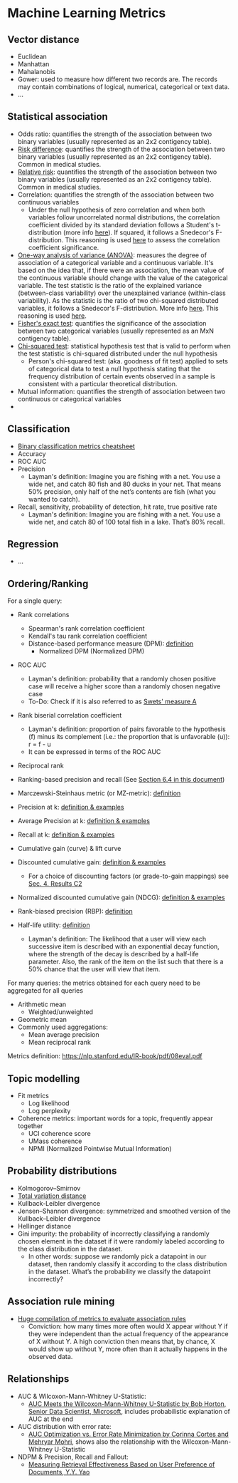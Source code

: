 
# Machine Learning Metrics

## Vector distance
- Euclidean
- Manhattan
- Mahalanobis
- Gower: used to measure how different two records are. The records may contain combinations of logical, numerical, categorical or text data.
- ...

## Statistical association
- Odds ratio: quantifies the strength of the association between two binary variables (usually represented as an 2x2 contigency table).
- [Risk difference](https://en.wikipedia.org/wiki/Risk_difference): quantifies the strength of the association between two binary variables (usually represented as an 2x2 contigency table). Common in medical studies.
- [Relative risk](https://en.wikipedia.org/wiki/Relative_risk): quantifies the strength of the association between two binary variables  (usually represented as an 2x2 contigency table). Common in medical studies.
- Correlation: quantifies the strength of the association between two continuous variables
  - Under the null hypothesis of zero correlation and when both variables follow uncorrelated normal distributions, the correlation coefficient divided by its standard deviation follows a Student's t-distribution (more info [here](https://en.wikipedia.org/wiki/Pearson_correlation_coefficient#Testing_using_Student's_t-distribution)). If squared, it follows a Snedecor's F-distribution. This reasoning is used [here](https://scikit-learn.org/stable/modules/generated/sklearn.feature_selection.f_regression.html#sklearn.feature_selection.f_regression) to assess the correlation coefficient significance.
- [One-way analysis of variance (ANOVA)](https://en.wikipedia.org/wiki/Analysis_of_variance): measures the degree of association of a categorical variable and a continuous variable. It's based on the idea that, if there were an association, the mean value of the continuous variable should change with the value of the categorical variable. The test statistic is the ratio of the explained variance (between-class variability) over the unexplained variance (within-class variability). As the statistic is the ratio of two chi-squared distributed variables, it follows a Snedecor's F-distribution. More info [here](https://en.wikipedia.org/wiki/F-test#Multiple-comparison_ANOVA_problems). This reasoning is used [here](https://scikit-learn.org/stable/modules/generated/sklearn.feature_selection.f_classif.html).
- [Fisher's exact test](https://en.wikipedia.org/wiki/Fisher%27s_exact_test): quantifies the significance of the association between two categorical variables (usually represented as an MxN contigency table).
- [Chi-squared test](https://en.wikipedia.org/wiki/Chi-squared_test): statistical hypothesis test that is valid to perform when the test statistic is chi-squared distributed under the null hypothesis
  -  Person's chi-squared test: (aka. goodness of fit test) applied to sets of categorical data to test a null hypothesis stating that the frequency distribution of certain events observed in a sample is consistent with a particular theoretical distribution.
- Mutual information: quantifies the strength of association between two continuous or categorical variables
- 

## Classification
- [Binary classification metrics cheatsheet](https://github.com/neptune-ai/blog-binary-classification-metrics/blob/master/binary_classification_metrics_cheathsheet.pdf)
- Accuracy
- ROC AUC
- Precision
  - Layman's definition: Imagine you are fishing with a net. You use a wide net, and catch 80 fish and 80 ducks in your net. That means 50% precision, only half of the net’s contents are fish (what you wanted to catch).
- Recall, sensitivity, probability of detection, hit rate, true positive rate
  - Layman's definition: Imagine you are fishing with a net. You use a wide net, and catch 80 of 100 total fish in a lake. That’s 80% recall. 

## Regression
- ...

## Ordering/Ranking

For a single query:
- Rank correlations
  - Spearman's rank correlation coefficient
  - Kendall's tau rank correlation coefficient
  - Distance-based performance measure (DPM): [definition][1-open]
    - Normalized DPM (Normalized DPM)
- ROC AUC
  - Layman's definition: probability that a randomly chosen positive case will receive a higher score than a randomly chosen negative case
  - To-Do: Check if it is also referred to as [Swets' measure A][swets-open]
- Rank biserial correlation coefficient
  - Layman's definition: proportion of pairs favorable to the hypothesis (f) minus its complement (i.e.: the proportion that is unfavorable (u)): r = f - u
  - It can be expressed in terms of the ROC AUC
- Reciprocal rank
- Ranking-based precision and recall (See [Section 6.4 in this document][1-open])
- Marczewski-Steinhaus metric (or MZ-metric): [definition](http://matwbn.icm.edu.pl/ksiazki/cm/cm6/cm6141.pdf)


- Precision at k: [definition & examples](https://ils.unc.edu/courses/2013_spring/inls509_001/lectures/10-EvaluationMetrics.pdf)
- Average Precision at k: [definition & examples](https://ils.unc.edu/courses/2013_spring/inls509_001/lectures/10-EvaluationMetrics.pdf)
- Recall at k: [definition & examples](https://ils.unc.edu/courses/2013_spring/inls509_001/lectures/10-EvaluationMetrics.pdf)
- Cumulative gain (curve) & lift curve
- Discounted cumulative gain: [definition & examples](https://ils.unc.edu/courses/2013_spring/inls509_001/lectures/10-EvaluationMetrics.pdf)
  - For a choice of discounting factors (or grade-to-gain mappings) see [Sec. 4. Results C2](http://ir.ii.uam.es/pubs/irj2020.pdf)
- Normalized discounted cumulative gain (NDCG): [definition & examples](https://ils.unc.edu/courses/2013_spring/inls509_001/lectures/10-EvaluationMetrics.pdf)
- Rank-biased precision (RBP): [definition](https://dl.acm.org/doi/10.1145/1416950.1416952)
- Half-life utility: [definition](https://doi.org/10.1145/963770.963772)
  - Layman's definition: The likelihood that a user will view each successive item is described with an exponential decay function, where the strength of the decay is described by a half-life parameter. Also, the rank of the item on the list such that there is a 50% chance that the user will view that item.

For many queries: the metrics obtained for each query need to be aggregated for all queries
- Arithmetic mean
  - Weighted/unweighted 
- Geometric mean
- Commonly used aggregations:
  - Mean average precision
  - Mean reciprocal rank

Metrics definition: https://nlp.stanford.edu/IR-book/pdf/08eval.pdf

## Topic modelling
- Fit metrics
  - Log likelihood
  - Log perplexity 
- Coherence metrics: important words for a topic, frequently appear together 
  - UCI coherence score
  - UMass coherence
  - NPMI (Normalized Pointwise Mutual Information)

## Probability distributions
- Kolmogorov–Smirnov
- [Total variation distance](https://en.wikipedia.org/wiki/Total_variation_distance_of_probability_measures)
- Kullback-Leibler divergence
- Jensen–Shannon divergence: symmetrized and smoothed version of the Kullback–Leibler divergence
- Hellinger distance
- Gini impurity: the probability of incorrectly classifying a randomly chosen element in the dataset if it were randomly labeled according to the class distribution in the dataset.
  - In other words: suppose we randomly pick a datapoint in our dataset, then randomly classify it according to the class distribution in the dataset. What’s the probability we classify the datapoint incorrectly?

## Association rule mining
- [Huge compilation of metrics to evaluate association rules](https://michael.hahsler.net/research/association_rules/measures.html)
  - Conviction: how many times more often would X appear without Y if they were independent than the actual frequency of the appearance of X without Y. A high conviction then means that, by chance, X would show up without Y, more often than it actually happens in the observed data.

## Relationships
- AUC & Wilcoxon-Mann-Whitney U-Statistic:
  - [AUC Meets the Wilcoxon-Mann-Whitney U-Statistic by Bob Horton, Senior Data Scientist, Microsoft](https://blog.revolutionanalytics.com/2017/03/auc-meets-u-stat.html), includes probabilistic explanation of AUC at the end
- AUC distribution with error rate:
  - [AUC Optimization vs. Error Rate Minimization by Corinna Cortes and Mehryar Mohri](https://papers.nips.cc/paper/2518-auc-optimization-vs-error-rate-minimization.pdf), shows also the relationship with the Wilcoxon-Mann-Whitney U-Statistic 
- NDPM & Precision, Recall and Fallout:
  - [Measuring Retrieval Effectiveness Based on User Preference of Documents, Y.Y. Yao][1-open]


[1]: <https://dx.doi.org/10.1002/(SICI)1097-4571(199503)46:2%3C133::AID-ASI6%3E3.0.CO;2-Z> "Measuring Retrieval Effectiveness Based on User Preference of Documents, Y.Y. Yao (paid version)"
[1-open]: <http://www2.cs.uregina.ca/~yyao/PAPERS/jasis_ndpm.pdf> "Measuring Retrieval Effectiveness Based on User Preference of Documents, Y.Y. Yao (free version)"
[swets]: <https://dx.doi.org/10.1126/science.3287615> "Measuring the Accuracy of Diagnostic Systems, J.A. Swets (paid version)"
[swets-open]: <http://wixtedlab.ucsd.edu/publications/Psych%20218/Swets_1988.pdf> "Measuring the Accuracy of Diagnostic Systems, J.A. Swets (free version)"
